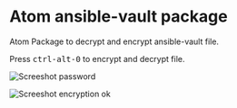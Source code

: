 # Atom ansible-vault package

Atom Package to decrypt and encrypt ansible-vault file.

Press <kbd>ctrl-alt-0</kbd> to encrypt and decrypt file.

![Screeshot password](https://github.com/sydro/atom-ansible-vault/raw/master/images/screenshot-password.png)

![Screeshot encryption ok](https://github.com/sydro/atom-ansible-vault/raw/master/images/screenshot-encryption.png)
